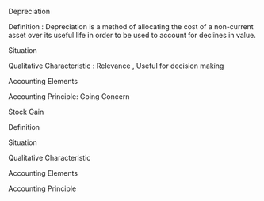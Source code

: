 Depreciation

Definition : Depreciation is a method of allocating the cost of a non-current asset over its useful life in order to be used to account for declines in value.

Situation

Qualitative Characteristic : Relevance , Useful for decision making

Accounting Elements

Accounting Principle: Going Concern

Stock Gain

Definition

Situation

Qualitative Characteristic

Accounting Elements

Accounting Principle
